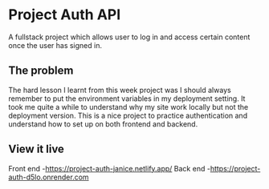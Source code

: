 # Project Auth API

A fullstack project which allows user to log in and access certain content once the user has signed in.

## The problem

The hard lesson I learnt from this week project was I should always remember to put the environment variables in my deployment setting. It took me quite a while to understand why my site work locally but not the deployment version. This is a nice project to practice authentication and understand how to set up on both frontend and backend.

## View it live

Front end -https://project-auth-janice.netlify.app/
Back end -https://project-auth-d5lo.onrender.com
